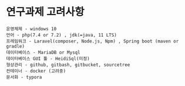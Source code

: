 # 연구과제 고려사항

	운영체제 - windows 10
	언어 - php(7.4 or 7.2) , jdk(=java, 11 LTS)
	프레임워크 - Laravel(composer, Node.js, Npm) , Spring boot (maven or gradle)
    데이터베이스 - MariaDB or Mysql
    데이터베이스 GUI 툴 - HeidiSql(미정)
    형상관리 - github, gitbash, gitbucket, sourcetree
    컨테이너 - docker (고려중)
    문서화 - typora
    